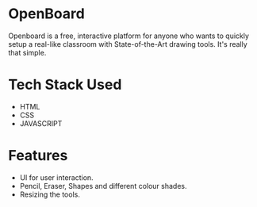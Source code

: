 # OpenBoard
Openboard is a free, interactive platform for anyone who wants to quickly setup a real-like classroom with State-of-the-Art drawing tools. It's really that simple.
# Tech Stack Used
-  HTML
-  CSS
-  JAVASCRIPT
# Features
-  UI for user interaction.
-  Pencil, Eraser, Shapes and different colour shades.
-  Resizing the tools.
